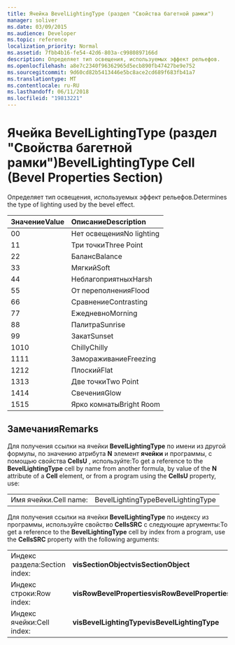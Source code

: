 ```yaml
---
title: Ячейка BevelLightingType (раздел "Свойства багетной рамки")
manager: soliver
ms.date: 03/09/2015
ms.audience: Developer
ms.topic: reference
localization_priority: Normal
ms.assetid: 7fbb4b16-fe54-42d6-803a-c9980897166d
description: Определяет тип освещения, используемых эффект рельефов.
ms.openlocfilehash: a8e7c2340f96362965d5ecb890fb47427be9e752
ms.sourcegitcommit: 9d60cd82b5413446e5bc8ace2cd689f683fb41a7
ms.translationtype: MT
ms.contentlocale: ru-RU
ms.lasthandoff: 06/11/2018
ms.locfileid: "19813221"
---
```

# <a name="bevellightingtype-cell-bevel-properties-section"></a><span data-ttu-id="1e43f-103">Ячейка BevelLightingType (раздел "Свойства багетной рамки")</span><span class="sxs-lookup"><span data-stu-id="1e43f-103">BevelLightingType Cell (Bevel Properties Section)</span></span>

<span data-ttu-id="1e43f-104">Определяет тип освещения, используемых эффект рельефов.</span><span class="sxs-lookup"><span data-stu-id="1e43f-104">Determines the type of lighting used by the bevel effect.</span></span>
  
|<span data-ttu-id="1e43f-105">**Значение**</span><span class="sxs-lookup"><span data-stu-id="1e43f-105">**Value**</span></span>|<span data-ttu-id="1e43f-106">**Описание**</span><span class="sxs-lookup"><span data-stu-id="1e43f-106">**Description**</span></span>|
|:-----|:-----|
|<span data-ttu-id="1e43f-107">0</span><span class="sxs-lookup"><span data-stu-id="1e43f-107">0</span></span>  <br/> |<span data-ttu-id="1e43f-108">Нет освещения</span><span class="sxs-lookup"><span data-stu-id="1e43f-108">No lighting</span></span>  <br/> |
|<span data-ttu-id="1e43f-109">1</span><span class="sxs-lookup"><span data-stu-id="1e43f-109">1</span></span>  <br/> |<span data-ttu-id="1e43f-110">Три точки</span><span class="sxs-lookup"><span data-stu-id="1e43f-110">Three Point</span></span>  <br/> |
|<span data-ttu-id="1e43f-111">2</span><span class="sxs-lookup"><span data-stu-id="1e43f-111">2</span></span>  <br/> |<span data-ttu-id="1e43f-112">Баланс</span><span class="sxs-lookup"><span data-stu-id="1e43f-112">Balance</span></span>  <br/> |
|<span data-ttu-id="1e43f-113">3</span><span class="sxs-lookup"><span data-stu-id="1e43f-113">3</span></span>  <br/> |<span data-ttu-id="1e43f-114">Мягкий</span><span class="sxs-lookup"><span data-stu-id="1e43f-114">Soft</span></span>  <br/> |
|<span data-ttu-id="1e43f-115">4</span><span class="sxs-lookup"><span data-stu-id="1e43f-115">4</span></span>  <br/> |<span data-ttu-id="1e43f-116">Неблагоприятных</span><span class="sxs-lookup"><span data-stu-id="1e43f-116">Harsh</span></span>  <br/> |
|<span data-ttu-id="1e43f-117">5</span><span class="sxs-lookup"><span data-stu-id="1e43f-117">5</span></span>  <br/> |<span data-ttu-id="1e43f-118">От переполнения</span><span class="sxs-lookup"><span data-stu-id="1e43f-118">Flood</span></span>  <br/> |
|<span data-ttu-id="1e43f-119">6</span><span class="sxs-lookup"><span data-stu-id="1e43f-119">6</span></span>  <br/> |<span data-ttu-id="1e43f-120">Сравнение</span><span class="sxs-lookup"><span data-stu-id="1e43f-120">Contrasting</span></span>  <br/> |
|<span data-ttu-id="1e43f-121">7</span><span class="sxs-lookup"><span data-stu-id="1e43f-121">7</span></span>  <br/> |<span data-ttu-id="1e43f-122">Ежедневно</span><span class="sxs-lookup"><span data-stu-id="1e43f-122">Morning</span></span>  <br/> |
|<span data-ttu-id="1e43f-123">8</span><span class="sxs-lookup"><span data-stu-id="1e43f-123">8</span></span>  <br/> |<span data-ttu-id="1e43f-124">Палитра</span><span class="sxs-lookup"><span data-stu-id="1e43f-124">Sunrise</span></span>  <br/> |
|<span data-ttu-id="1e43f-125">9</span><span class="sxs-lookup"><span data-stu-id="1e43f-125">9</span></span>  <br/> |<span data-ttu-id="1e43f-126">Закат</span><span class="sxs-lookup"><span data-stu-id="1e43f-126">Sunset</span></span>  <br/> |
|<span data-ttu-id="1e43f-127">10</span><span class="sxs-lookup"><span data-stu-id="1e43f-127">10</span></span>  <br/> |<span data-ttu-id="1e43f-128">Chilly</span><span class="sxs-lookup"><span data-stu-id="1e43f-128">Chilly</span></span>  <br/> |
|<span data-ttu-id="1e43f-129">11</span><span class="sxs-lookup"><span data-stu-id="1e43f-129">11</span></span>  <br/> |<span data-ttu-id="1e43f-130">Замораживание</span><span class="sxs-lookup"><span data-stu-id="1e43f-130">Freezing</span></span>  <br/> |
|<span data-ttu-id="1e43f-131">12</span><span class="sxs-lookup"><span data-stu-id="1e43f-131">12</span></span>  <br/> |<span data-ttu-id="1e43f-132">Плоский</span><span class="sxs-lookup"><span data-stu-id="1e43f-132">Flat</span></span>  <br/> |
|<span data-ttu-id="1e43f-133">13</span><span class="sxs-lookup"><span data-stu-id="1e43f-133">13</span></span>  <br/> |<span data-ttu-id="1e43f-134">Две точки</span><span class="sxs-lookup"><span data-stu-id="1e43f-134">Two Point</span></span>  <br/> |
|<span data-ttu-id="1e43f-135">14</span><span class="sxs-lookup"><span data-stu-id="1e43f-135">14</span></span>  <br/> |<span data-ttu-id="1e43f-136">Свечения</span><span class="sxs-lookup"><span data-stu-id="1e43f-136">Glow</span></span>  <br/> |
|<span data-ttu-id="1e43f-137">15</span><span class="sxs-lookup"><span data-stu-id="1e43f-137">15</span></span>  <br/> |<span data-ttu-id="1e43f-138">Ярко комнаты</span><span class="sxs-lookup"><span data-stu-id="1e43f-138">Bright Room</span></span>  <br/> |
   
## <a name="remarks"></a><span data-ttu-id="1e43f-139">Замечания</span><span class="sxs-lookup"><span data-stu-id="1e43f-139">Remarks</span></span>

<span data-ttu-id="1e43f-140">Для получения ссылки на ячейки **BevelLightingType** по имени из другой формулы, по значению атрибута **N** элемент **ячейки** и программы, с помощью свойства **CellsU** , используйте:</span><span class="sxs-lookup"><span data-stu-id="1e43f-140">To get a reference to the **BevelLightingType** cell by name from another formula, by value of the **N** attribute of a **Cell** element, or from a program using the **CellsU** property, use:</span></span> 
  
|||
|:-----|:-----|
|<span data-ttu-id="1e43f-141">Имя ячейки.</span><span class="sxs-lookup"><span data-stu-id="1e43f-141">Cell name:</span></span>  <br/> |<span data-ttu-id="1e43f-142">BevelLightingType</span><span class="sxs-lookup"><span data-stu-id="1e43f-142">BevelLightingType</span></span>  <br/> |
   
<span data-ttu-id="1e43f-143">Для получения ссылки на ячейки **BevelLightingType** по индексу из программы, используйте свойство **CellsSRC** с следующие аргументы:</span><span class="sxs-lookup"><span data-stu-id="1e43f-143">To get a reference to the **BevelLightingType** cell by index from a program, use the **CellsSRC** property with the following arguments:</span></span> 
  
|||
|:-----|:-----|
|<span data-ttu-id="1e43f-144">Индекс раздела:</span><span class="sxs-lookup"><span data-stu-id="1e43f-144">Section index:</span></span>  <br/> |<span data-ttu-id="1e43f-145">**visSectionObject**</span><span class="sxs-lookup"><span data-stu-id="1e43f-145">**visSectionObject**</span></span> <br/> |
|<span data-ttu-id="1e43f-146">Индекс строки:</span><span class="sxs-lookup"><span data-stu-id="1e43f-146">Row index:</span></span>  <br/> |<span data-ttu-id="1e43f-147">**visRowBevelProperties**</span><span class="sxs-lookup"><span data-stu-id="1e43f-147">**visRowBevelProperties**</span></span> <br/> |
|<span data-ttu-id="1e43f-148">Индекс ячейки:</span><span class="sxs-lookup"><span data-stu-id="1e43f-148">Cell index:</span></span>  <br/> |<span data-ttu-id="1e43f-149">**visBevelLightingType**</span><span class="sxs-lookup"><span data-stu-id="1e43f-149">**visBevelLightingType**</span></span> <br/> |
   

